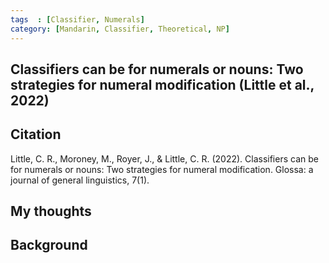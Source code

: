 ```yaml
---
tags  : [Classifier, Numerals]
category: [Mandarin, Classifier, Theoretical, NP]
---
```

## Classifiers can be for numerals or nouns: Two strategies for numeral modification (Little et al., 2022)

## Citation 
Little, C. R., Moroney, M., Royer, J., & Little, C. R. (2022). Classifiers can be for numerals or nouns: Two strategies for numeral modification. Glossa: a journal of general linguistics, 7(1).

## My thoughts

## Background 

